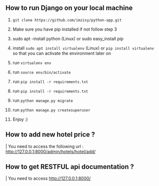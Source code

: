 ## How to run Django on your local machine

1. `git clone https://github.com/imzisy/python-app.git`
2. Make sure you have pip installed if not follow step 3
3. sudo apt -install python (Linux) or sudo easy_install pip

4. install `sudo apt install virtualenv` (Linux) or `pip install virtualenv` so that you can activate the environment later on
4. run `virtualenv env`
5. run `source env/bin/activate`
6. run `pip install -r requirements.txt`
6. run `pip install -r requirements.txt`
7. run `python manage.py migrate`
8. run `python manage.py createsuperuser`
9. Enjoy :)

## How to add new hotel price ?

| You need to access the following url : http://127.0.0.1:8000/admin/hotels/hotel/add/

## How to get RESTFUL api documentation ?

| You need to access http://127.0.0.1:8000/

